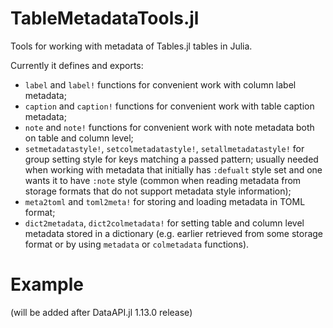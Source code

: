 # TableMetadataTools.jl
Tools for working with metadata of Tables.jl tables in Julia.

Currently it defines and exports:
* `label` and `label!` functions for convenient work with column label
  metadata;
* `caption` and `caption!` functions for convenient work with table caption
  metadata;
* `note` and `note!` functions for convenient work with note metadata both on
  table and column level;
* `setmetadatastyle!`, `setcolmetadatastyle!`, `setallmetadatastyle!` for group
  setting style for keys matching a passed pattern; usually needed when working
  with metadata that initially has `:defualt` style set and one wants it to
  have `:note` style (common when reading metadata from storage formats that do
  not support metadata style information);
* `meta2toml` and `toml2meta!` for storing and loading metadata in TOML format;
* `dict2metadata`, `dict2colmetadata!` for setting table and column level
  metadata stored in a dictionary (e.g. earlier retrieved from some storage
  format or by using `metadata` or `colmetadata` functions).

# Example

(will be added after DataAPI.jl 1.13.0 release)

